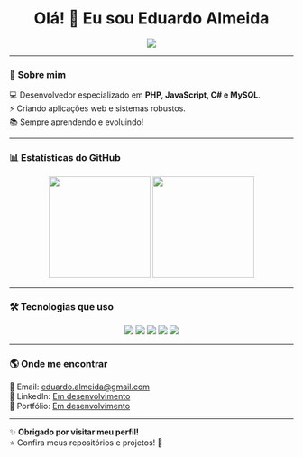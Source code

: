 <h1 align="center">Olá! 👋 Eu sou Eduardo Almeida</h1>

<p align="center">
  <img src="https://readme-typing-svg.herokuapp.com?color=%2336BCF7&size=24&center=true&vCenter=true&width=500&lines=Desenvolvedor+PHP+|+C%23+|+MySQL;Apaixonado+por+Tecnologia" />
</p>

---

### 🚀 **Sobre mim**
💻 Desenvolvedor especializado em **PHP, JavaScript, C# e MySQL**.  
⚡ Criando aplicações web e sistemas robustos.  
📚 Sempre aprendendo e evoluindo!  

---

### 📊 **Estatísticas do GitHub**
<div align="center">
  <img height="180em" src="https://github-readme-stats.vercel.app/api?username=ddsantos11&show_icons=true&theme=radical" />
  <img height="180em" src="https://github-readme-stats.vercel.app/api/top-langs/?username=ddsantos11&layout=compact&theme=radical" />
</div>

---

### 🛠 **Tecnologias que uso**
<div align="center">
  <img src="https://img.shields.io/badge/PHP-777BB4?style=for-the-badge&logo=php&logoColor=white" />
  <img src="https://img.shields.io/badge/JavaScript-F7DF1E?style=for-the-badge&logo=javascript&logoColor=black" />
  <img src="https://img.shields.io/badge/C%23-239120?style=for-the-badge&logo=csharp&logoColor=white" />
  <img src="https://img.shields.io/badge/MySQL-4479A1?style=for-the-badge&logo=mysql&logoColor=white" />
  <img src="https://img.shields.io/badge/GitHub-100000?style=for-the-badge&logo=github&logoColor=white" />
</div>

---

### 🌎 **Onde me encontrar**
📧 Email: [eduardo.almeida@gmail.com](mailto:eduardo.almeida@gmail.com)  
💼 LinkedIn: [Em desenvolvimento](https://linkedin.com/in/seu-usuario)  
🚀 Portfólio: [Em desenvolvimento](https://seusite.com)  

---

✨ **Obrigado por visitar meu perfil!**  
⭐ Confira meus repositórios e projetos! 🚀
